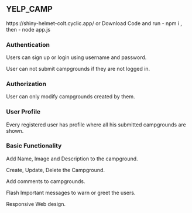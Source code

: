 # 
<h2>YELP_CAMP</h2>
https://shiny-helmet-colt.cyclic.app/
or 
Download Code
and run -   npm i ,
then    -   node app.js

<h3>Authentication</h3>
Users can sign up or login using username and password.

User can not submit campgrounds if they are not logged in.

<h3>Authorization</h3>
User can only modify campgrounds created by them.
<h3>User Profile</h3>
Every registered user has profile where all his submitted campgrounds are shown.
<h3>Basic Functionality</h3>
Add Name, Image and Description to the campground.

Create, Update, Delete the Campground.

Add comments to campgrounds.

Flash Important messages to warn or greet the users.

Responsive Web design.
